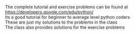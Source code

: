 The complete tutorial and exercise problems can be found at      
https://developers.google.com/edu/python/         
Its a good tutorial for beginner to average level python coders     
These are just my solutions to the problems in the class     
The class also provides solutions for the exercise problems      
